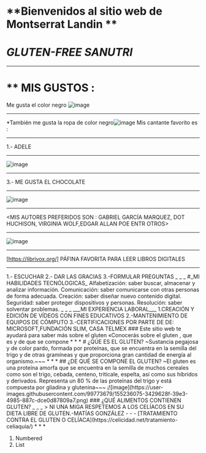# **Bienvenidos al sitio web de Montserrat Landin **
# *GLUTEN-FREE SANUTRI*
***
# ** MIS GUSTOS :
Me gusta el color negro ![image](https://user-images.githubusercontent.com/99773679/156069598-ab9636ae-775b-427e-833d-d2f875175c76.png)
***
*También me gusta  la ropa de color negro![image](https://user-images.githubusercontent.com/99773679/156069670-bab5f9e7-e002-44c6-9b5c-951cc22fe563.png)
Mis cantante favorito es :
***
1.- ADELE
***
![image](https://user-images.githubusercontent.com/99773679/156070756-b1b1767e-b221-4a25-9f4c-14709f9d9c0a.png)
_ _ _

3.- ME  GUSTA EL CHOCOLATE 
* * *
![image](https://user-images.githubusercontent.com/99773679/156071321-9a2337a9-5385-496b-816e-6c9c685b0bc9.png)
- - -
\<MIS AUTORES PREFERIDOS SON : GABRIEL GARCÍA MARQUEZ, DOT HUCHISON, VIRGINIA WOLF,EDGAR ALLAN POE ENTR OTROS>
_ _  _
![image](https://user-images.githubusercontent.com/99773679/156072514-67115fe7-32ee-458f-af62-06d7d3b4337a.png)
_ _ _
[https://librivox.org/]
PÁFINA FAVORITA PARA LEER LIBROS DIGITALES 
_ _  _
<MIS HABILIDADES SOCIALES>
 1.-  ESCUCHAR
  2.- DAR LAS GRACIAS
  3.-FORMULAR PREGUNTAS
 _ _  _
 #_MI HABILIDADES TECNÓLOGICAS_
 Alfabetización: saber buscar, almacenar y analizar información.
Comunicación: saber comunicarse con otras personas de forma adecuada.
Creación: saber diseñar nuevo contenido digital.
Seguridad: saber proteger dispositivos y personas.
Resolución: saber solventar problemas.
 _ _ _
 ___MI EXPERIENCIA LABORAL___
 1.CREACIÓN Y EDICIÓN  DE VÍDEOS CON FINES EDUCATIVOS
 2.-MANTENIMIENTO DE EQUIPOS DE CÓMPUTO
 3.-CERTIFICACIONES POR PARTE DE DE: MICROSOFT,FUNDACIÓN SLIM, CASA TELMEX
### Este sitio web te ayudará para saber más sobre el gluten
«Conocerás sobre el gluten ,
que es 
y de que se compone
* * *
# ¿QÚE ES EL GLUTEN?
~Sustancia pegajosa y de color pardo, formada por proteínas, que se encuentra en la semilla del trigo y de otras gramíneas y que proporciona gran cantidad de energía al organismo.~~~
* *  *
## ¿DE QUÉ SE COMPONE EL GLUTEN?
~El gluten es una proteína amorfa que se encuentra en la semilla de muchos cereales como son el trigo, cebada, centeno, triticale, espelta, así como sus híbridos y derivados. Representa un 80 % de las proteínas del trigo y está compuesta por gliadina y glutenina~~~
¡![image](https://user-images.githubusercontent.com/99773679/155236075-3429628f-39e3-4985-887c-dce0d87809a7.png)
### ¿QUÉ ALIMENTOS CONTIENEN GLUTEN?
_ _ _
> NI UNA MIGA RESPETEMOS A LOS CELÍACOS  EN SU DIETA LIBRE DE GLUTEN.-MATÍAS GONZÁLEZ
- - -
[TRATAMIENTO CONTRA EL GLUTEN O CELÍACA](https://celicidad.net/tratamiento-celiaquia/)
* * *

 1. Numbered
2. List

